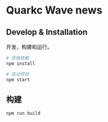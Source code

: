 # Quarkc Wave news

## Develop & Installation

<!-- <img src="./public/demo.png"> -->

开发，构建和运行。

```bash
# 安装依赖
npm install

# 启动项目
npm start
```

## 构建

```
npm run build
```
